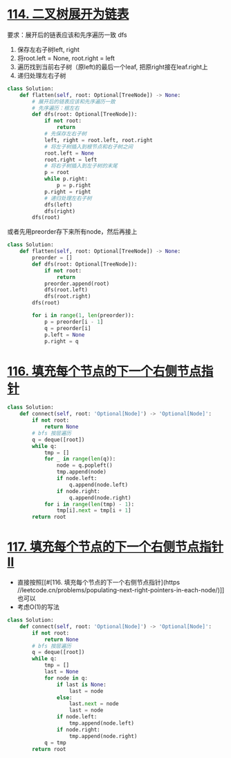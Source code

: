 # [114. 二叉树展开为链表](https://leetcode.cn/problems/flatten-binary-tree-to-linked-list/)
要求：展开后的链表应该和先序遍历一致
dfs
1. 保存左右子树left, right
2. 将root.left = None, root.right = left
3. 遍历找到当前右子树（原left)的最后一个leaf, 把原right接在leaf.right上
4. 递归处理左右子树
```python fold
class Solution:
    def flatten(self, root: Optional[TreeNode]) -> None:
        # 展开后的链表应该和先序遍历一致
        # 先序遍历：根左右
        def dfs(root: Optional[TreeNode]):
            if not root:
                return
            # 先保存左右子树
            left, right = root.left, root.right
            # 将左子树插入到根节点和右子树之间
            root.left = None
            root.right = left
            # 将右子树插入到左子树的末尾
            p = root
            while p.right:
                p = p.right
            p.right = right
            # 递归处理左右子树
            dfs(left)
            dfs(right)
        dfs(root)
```
或者先用preorder存下来所有node，然后再接上
```python fold
class Solution:
    def flatten(self, root: Optional[TreeNode]) -> None:
        preorder = []
        def dfs(root: Optional[TreeNode]):
            if not root:
                return
            preorder.append(root)
            dfs(root.left)
            dfs(root.right)
        dfs(root)

        for i in range(1, len(preorder)):
            p = preorder[i - 1]
            q = preorder[i]
            p.left = None
            p.right = q
```

# [116. 填充每个节点的下一个右侧节点指针](https://leetcode.cn/problems/populating-next-right-pointers-in-each-node/)
```python fold
class Solution:
    def connect(self, root: 'Optional[Node]') -> 'Optional[Node]':
        if not root:
            return None
        # bfs 按层遍历
        q = deque([root])
        while q:
            tmp = []
            for _ in range(len(q)):
                node = q.popleft()
                tmp.append(node)
                if node.left:
                    q.append(node.left)
                if node.right:
                    q.append(node.right)
            for i in range(len(tmp) - 1):
                tmp[i].next = tmp[i + 1]
        return root
```

# [117. 填充每个节点的下一个右侧节点指针 II](https://leetcode.cn/problems/populating-next-right-pointers-in-each-node-ii/)
- 直接按照[[#[116. 填充每个节点的下一个右侧节点指针](https //leetcode.cn/problems/populating-next-right-pointers-in-each-node/)]] 也可以
- 考虑O(1)的写法
```python fold
class Solution:
    def connect(self, root: 'Optional[Node]') -> 'Optional[Node]':
        if not root:
            return None
        # bfs 按层遍历
        q = deque([root])
        while q:
            tmp = []
            last = None
            for node in q:
                if last is None:
                    last = node
                else:
                    last.next = node
                    last = node
                if node.left:
                    tmp.append(node.left)
                if node.right:
                    tmp.append(node.right)
            q = tmp
        return root
```